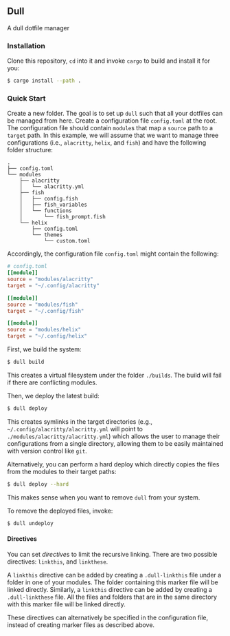 ## Dull
A dull dotfile manager

### Installation
Clone this repository, `cd` into it and invoke `cargo` to build and install it for you:
```bash
$ cargo install --path .
```

### Quick Start
Create a new folder. The goal is to set up `dull` such that all your dotfiles can be managed from here. 
Create a configuration file `config.toml` at the root. The configuration file should contain `module`s that map a `source` path to a `target` path. In this example, we will assume that we want to manage three configurations (i.e., `alacritty`, `helix`, and `fish`) and have the following folder structure:
```
.
├── config.toml
└── modules
    ├── alacritty
    │   └── alacritty.yml
    ├── fish
    │   ├── config.fish
    │   ├── fish_variables
    │   └── functions
    │       └── fish_prompt.fish
    └── helix
        ├── config.toml
        └── themes
            └── custom.toml
```
Accordingly, the configuration file `config.toml` might contain the following:

```toml
# config.toml
[[module]]
source = "modules/alacritty"
target = "~/.config/alacritty"

[[module]]
source = "modules/fish"
target = "~/.config/fish"

[[module]]
source = "modules/helix"
target = "~/.config/helix"
```

First, we build the system:
```bash
$ dull build
```
This creates a virtual filesystem under the folder `./builds`. The build will fail if there are conflicting modules. 

Then, we deploy the latest build:
```bash
$ dull deploy
```

This creates symlinks in the target directories (e.g., `~/.config/alacritty/alacritty.yml` will point to `./modules/alacritty/alacritty.yml`) which allows the user to manage their configurations from a single directory, allowing them to be easily maintained with version control like `git`. 

Alternatively, you can perform a hard deploy which directly copies the files from the modules to their target paths:

```bash
$ dull deploy --hard
```
This makes sense when you want to remove `dull` from your system.

To remove the deployed files, invoke:
```bash
$ dull undeploy
```

#### Directives
You can set *directive*s to limit the recursive linking. There are two possible directives: `linkthis`, and `linkthese`.

A `linkthis` directive can be added by creating a `.dull-linkthis` file under a folder in one of your modules. The folder containing this marker file will be linked directly. Similarly, a `linkthis` directive can be added by creating a `.dull-linkthese` file. All the files and folders that are in the same directory with this marker file will be linked directly.

These directives can alternatively be specified in the configuration file, instead of creating marker files as described above.
